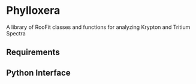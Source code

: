 # Phylloxera

A library of RooFit classes and functions for analyzing Krypton and Tritium Spectra

## Requirements

## Python Interface
